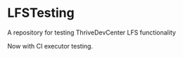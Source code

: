 # LFSTesting
A repository for testing ThriveDevCenter LFS functionality

Now with CI executor testing.
